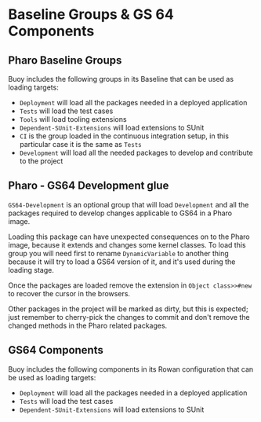 # Baseline Groups & GS 64 Components

## Pharo Baseline Groups

Buoy includes the following groups in its Baseline that can be used as
loading targets:

- `Deployment` will load all the packages needed in a deployed application
- `Tests` will load the test cases
- `Tools` will load tooling extensions
- `Dependent-SUnit-Extensions` will load extensions to SUnit
- `CI` is the group loaded in the continuous integration setup, in this
  particular case it is the same as `Tests`
- `Development` will load all the needed packages to develop and contribute to
   the project

## Pharo - GS64 Development glue

`GS64-Development` is an optional group that will load `Development` and all
the packages required to develop changes applicable to GS64 in a Pharo image.

Loading this package can have unexpected consequences on to the Pharo image,
because it extends and changes some kernel classes. To load this group you will
need first to rename `DynamicVariable` to another thing because it will try to
load a GS64 version of it, and it's used during the loading stage.

Once the packages are loaded remove the extension in `Object class>>#new`
to recover the cursor in the browsers.

Other packages in the project will be marked as dirty, but this is expected;
just remember to cherry-pick the changes to commit and don't remove the changed
methods in the Pharo related packages.

## GS64 Components

Buoy includes the following components in its Rowan configuration that can be
used as loading targets:

- `Deployment` will load all the packages needed in a deployed application
- `Tests` will load the test cases
- `Dependent-SUnit-Extensions` will load extensions to SUnit
